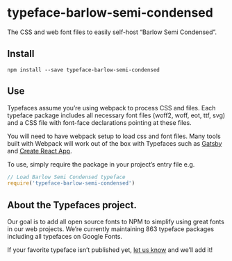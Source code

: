 
# typeface-barlow-semi-condensed

The CSS and web font files to easily self-host “Barlow Semi Condensed”.

## Install

`npm install --save typeface-barlow-semi-condensed`

## Use

Typefaces assume you’re using webpack to process CSS and files. Each typeface
package includes all necessary font files (woff2, woff, eot, ttf, svg) and
a CSS file with font-face declarations pointing at these files.

You will need to have webpack setup to load css and font files. Many tools built
with Webpack will work out of the box with Typefaces such as [Gatsby](https://github.com/gatsbyjs/gatsby)
and [Create React App](https://github.com/facebookincubator/create-react-app).

To use, simply require the package in your project’s entry file e.g.

```javascript
// Load Barlow Semi Condensed typeface
require('typeface-barlow-semi-condensed')
```

## About the Typefaces project.

Our goal is to add all open source fonts to NPM to simplify using great fonts in
our web projects. We’re currently maintaining 863 typeface packages
including all typefaces on Google Fonts.

If your favorite typeface isn’t published yet, [let us know](https://github.com/KyleAMathews/typefaces)
and we’ll add it!
